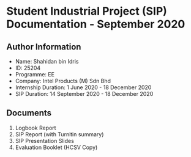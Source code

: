 # Student Industrial Project (SIP) Documentation - September 2020

## Author Information
- Name: Shahidan bin Idris
- ID: 25204
- Programme: EE
- Company: Intel Products (M) Sdn Bhd
- Internship Duration: 1 June 2020 - 18 December 2020
- SIP Duration: 14 September 2020 - 18 December 2020

## Documents
1. Logbook Report
2. SIP Report (with Turnitin summary)
3. SIP Presentation Slides
4. Evaluation Booklet (HCSV Copy)

